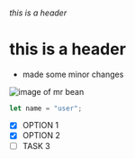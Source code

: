 ###### this is a header ######

# this is a header

* made some minor changes

![image of mr bean](https://c4.wallpaperflare.com/wallpaper/244/695/802/mr-bean-rowan-atkinson-happiness-hd-wallpaper-preview.jpg)

``` js
let name = "user";
```

- [X] OPTION 1
- [X] OPTION 2
- [ ] TASK 3
